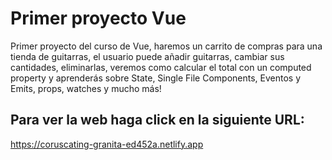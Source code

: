 # Primer proyecto Vue

Primer proyecto del curso de Vue, haremos un carrito de compras para una tienda de guitarras, el usuario puede añadir guitarras, cambiar sus cantidades, eliminarlas, veremos como calcular el total con un computed property y aprenderás sobre State, Single File Components, Eventos y Emits, props, watches y mucho más!

## Para ver la web haga click en la siguiente URL:

https://coruscating-granita-ed452a.netlify.app
